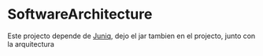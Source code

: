 # SoftwareArchitecture

Este projecto depende de  [Juniq](https://sourceforge.net/projects/junique/files/junique/1.0.4/), dejo el jar tambien en el projecto, junto con la arquitectura

